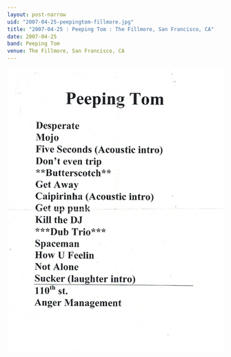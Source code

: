```yaml
---
layout: post-narrow
uid: "2007-04-25-peepingtom-fillmore.jpg"
title: "2007-04-25 : Peeping Tom : The Fillmore, San Francisco, CA"
date: 2007-04-25
band: Peeping Tom
venue: The Fillmore, San Francisco, CA
---
```


<div class="showcase">
  <img src="/img/2007/04/20070425-PeepingTom-Fillmore.jpg" alt="2007-04-25-peepingtom-fillmore.jpg">
</div>
